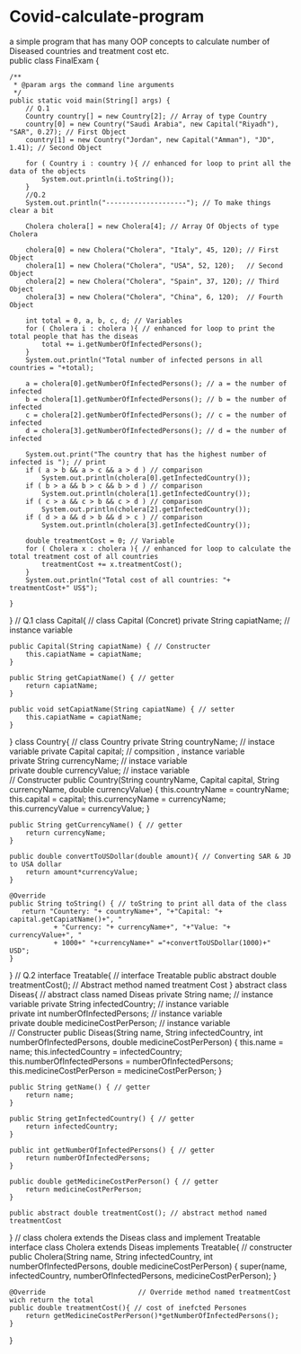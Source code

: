 # Covid-calculate-program
a simple program that has many OOP concepts to calculate number of Diseased countries and treatment cost etc.  
public class FinalExam {

    /**
     * @param args the command line arguments
     */
    public static void main(String[] args) {
        // Q.1 
        Country country[] = new Country[2]; // Array of type Country 
        country[0] = new Country("Saudi Arabia", new Capital("Riyadh"), "SAR", 0.27); // First Object 
        country[1] = new Country("Jordan", new Capital("Amman"), "JD", 1.41); // Second Object 
        
        for ( Country i : country ){ // enhanced for loop to print all the data of the objects 
            System.out.println(i.toString());
        }
        //Q.2 
        System.out.println("--------------------"); // To make things clear a bit 
        
        Cholera cholera[] = new Cholera[4]; // Array Of Objects of type Cholera
        
        cholera[0] = new Cholera("Cholera", "Italy", 45, 120); // First Object 
        cholera[1] = new Cholera("Cholera", "USA", 52, 120);   // Second Object 
        cholera[2] = new Cholera("Cholera", "Spain", 37, 120); // Third Object
        cholera[3] = new Cholera("Cholera", "China", 6, 120);  // Fourth Object 
        
        int total = 0, a, b, c, d; // Variables 
        for ( Cholera i : cholera ){ // enhanced for loop to print the total people that has the diseas 
            total += i.getNumberOfInfectedPersons();
        }
        System.out.println("Total number of infected persons in all countries = "+total);
        
        a = cholera[0].getNumberOfInfectedPersons(); // a = the number of infected  
        b = cholera[1].getNumberOfInfectedPersons(); // b = the number of infected  
        c = cholera[2].getNumberOfInfectedPersons(); // c = the number of infected  
        d = cholera[3].getNumberOfInfectedPersons(); // d = the number of infected  
        
        System.out.print("The country that has the highest number of infected is "); // print 
        if ( a > b && a > c && a > d ) // comparison 
            System.out.println(cholera[0].getInfectedCountry());
        if ( b > a && b > c && b > d ) // comparison 
            System.out.println(cholera[1].getInfectedCountry());
        if ( c > a && c > b && c > d ) // comparison 
            System.out.println(cholera[2].getInfectedCountry());
        if ( d > a && d > b && d > c ) // comparison 
            System.out.println(cholera[3].getInfectedCountry());
        
        double treatmentCost = 0; // Variable 
        for ( Cholera x : cholera ){ // enhanced for loop to calculate the total treatment cost of all countries 
            treatmentCost += x.treatmentCost();
        }
        System.out.println("Total cost of all countries: "+ treatmentCost+" US$"); 
        
    }
    
}
// Q.1
class Capital{ // class Capital (Concret)
    private String capiatName; // instance variable 

    public Capital(String capiatName) { // Constructer 
        this.capiatName = capiatName;
    }

    public String getCapiatName() { // getter
        return capiatName;
    }

    public void setCapiatName(String capiatName) { // setter 
        this.capiatName = capiatName;
    }
    
}
class Country{ // class Country 
    private String countryName; // instace variable 
    private Capital capital; // compsition , instance variable  
    private String currencyName; // instace variable  
    private double currencyValue; // instace variable  
    // Constructer 
    public Country(String countryName, Capital capital, String currencyName, double currencyValue) {
        this.countryName = countryName;
        this.capital = capital;
        this.currencyName = currencyName;
        this.currencyValue = currencyValue;
    }

    public String getCurrencyName() { // getter 
        return currencyName;
    }
    
    public double convertToUSDollar(double amount){ // Converting SAR & JD to USA dollar 
        return amount*currencyValue; 
    }

    @Override
    public String toString() { // toString to print all data of the class 
       return "Countery: "+ countryName+", "+"Capital: "+ capital.getCapiatName()+", "
               + "Currency: "+ currencyName+", "+"Value: "+ currencyValue+", "
               + 1000+" "+currencyName+" ="+convertToUSDollar(1000)+" USD";
    }
}
// Q.2 
interface Treatable{ // interface Treatable
    public abstract double treatmentCost(); // Abstract method named treatment Cost
}
abstract class Diseas{ // abstract class named Diseas
    private String name; // instance variable 
    private String infectedCountry;  // instance variable  
    private int numberOfInfectedPersons; // instance variable  
    private double medicineCostPerPerson; // instance variable  
    // Constructer 
    public Diseas(String name, String infectedCountry, int numberOfInfectedPersons, double medicineCostPerPerson) {
        this.name = name;
        this.infectedCountry = infectedCountry;
        this.numberOfInfectedPersons = numberOfInfectedPersons;
        this.medicineCostPerPerson = medicineCostPerPerson;
    }

    public String getName() { // getter 
        return name;
    }

    public String getInfectedCountry() { // getter 
        return infectedCountry;
    }

    public int getNumberOfInfectedPersons() { // getter 
        return numberOfInfectedPersons;
    }

    public double getMedicineCostPerPerson() { // getter 
        return medicineCostPerPerson;
    }
    
    public abstract double treatmentCost(); // abstract method named treatmentCost
}
// class cholera extends the Diseas class and implement Treatable interface 
class Cholera extends Diseas implements Treatable{ 
    // constructer 
    public Cholera(String name, String infectedCountry, int numberOfInfectedPersons, double medicineCostPerPerson) {
        super(name, infectedCountry, numberOfInfectedPersons, medicineCostPerPerson);
    }
    
    @Override                       // Override method named treatmentCost wich return the total 
    public double treatmentCost(){ // cost of inefcted Persones 
        return getMedicineCostPerPerson()*getNumberOfInfectedPersons();
    }
}
